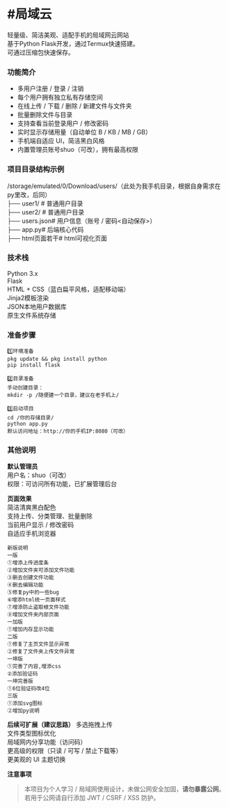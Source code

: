 <h1>#局域云</h1>
<a>轻量级、简洁美观、适配手机的局域网云网站</a></br>
<a>基于Python Flask开发，通过Termux快速搭建。</a></br>
<a>可通过压缩包快速保存。</a></br>

<h3>功能简介</h3>
<ul>
<li>多用户注册 / 登录 / 注销<//li>
<li>每个用户拥有独立私有存储空间</li>
<li>在线上传 / 下载 / 删除 / 新建文件与文件夹</li>
<li>批量删除文件与目录</li>
<li>支持查看当前登录用户 / 修改密码</li>
<li>实时显示存储用量（自动单位 B / KB / MB / GB）</li>
<li>手机端自适应 UI，简洁黑白风格</li>
<li>内置管理员账号shuo（可改），拥有最高权限</li>
</ul>

<h3>项目目录结构示例</h3>
<a>/storage/emulated/0/Download/users/（此处为我手机目录，根据自身需求在py里改，后同）</a></br>
<a>├── user1/          # 普通用户目录</a></br>
<a>├── user2/          # 普通用户目录</a></br>
<a>├── users.json# 用户信息（账号 / 密码<自动保存>）</a></br>
<a>├── app.py# 后端核心代码</a></br>
<a>├── html页面若干# html可视化页面</a></br>

<h3>技术栈</h3>
<a>Python 3.x</a></br>
<a>Flask</a></br>
<a>HTML + CSS（蓝白扁平风格，适配移动端）</a></br>
<a>Jinja2模板渲染</a></br>
<a>JSON本地用户数据库</a></br>
<a>原生文件系统存储</a></br>

<h3>准备步骤</h3>

```
1️⃣环境准备
pkg update && pkg install python
pip install flask

2️⃣目录准备
手动创建目录：
mkdir -p /随便建一个目录，建议在老手机上/

3️⃣启动项目
cd /你的存储目录/
python app.py
默认访问地址：http://你的手机IP:8080（可改）
```

<h3>其他说明</h3>

**默认管理员**</br>
<a>用户名：shuo（可改）</a></br>
<a>权限：可访问所有功能，已扩展管理后台</a></br>

**页面效果**</br>
<a>简洁清爽黑白配色</a></br>
<a>支持上传、分类管理、批量删除</a></br>
<a>当前用户显示 / 修改密码</a></br>
<a>自适应手机浏览器</a></br>

```
新版说明
一版
①增添上传进度条
②增加文件夹可添加文件功能
③删去创建文件功能
④删去编辑功能
⑤修复py中的一些bug
⑥增添html统一页面样式
⑦增添防止盗取根文件功能
⑧增加文件夹内部页面
一加版
①增加内存显示功能
二版
①修复了主页文件显示异常
②修复了文件夹上传文件异常
一坤版
①完善了内容,增添css
②添加验证码
一坤完善版
①6位验证码改4位
三版
①添加svg图标
②增加py说明
```

**后续可扩展（建议思路）**
<a>多选拖拽上传</a></br>
<a>文件类型图标优化</a></br>
<a>局域网内分享功能（访问码）</a></br>
<a>更高级的权限（只读 / 可写 / 禁止下载等）</a></br>
<a>更美观的 UI 主题切换</a></br>

**注意事项**
> 本项目为个人学习 / 局域网使用设计，未做公网安全加固，**请勿暴露公网**。
若用于公网请自行添加 JWT / CSRF / XSS 防护。
